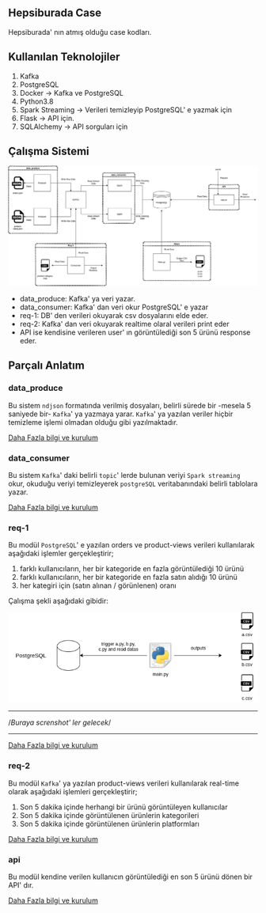 ## Hepsiburada Case

Hepsiburada' nın atmış olduğu case kodları.

## Kullanılan Teknolojiler

1. Kafka
2. PostgreSQL
3. Docker -> Kafka ve PostgreSQL
4. Python3.8
5. Spark Streaming -> Verileri temizleyip PostgreSQL' e yazmak için
6. Flask -> API için.
7. SQLAlchemy -> API sorguları için

## Çalışma Sistemi

![diagram](img/diagram.png)

* data_produce: Kafka' ya veri yazar.
* data_consumer: Kafka' dan veri okur PostgreSQL' e yazar
* req-1: DB' den verileri okuyarak csv dosyalarını elde eder.
* req-2: Kafka' dan veri okuyarak realtime olaral verileri print eder
* API ise kendisine verileren user' ın görüntülediği son 5 ürünü response eder.

## Parçalı Anlatım

### data_produce

Bu sistem `ndjson` formatında verilmiş dosyaları, belirli sürede bir -mesela 5 saniyede bir- `Kafka`' ya yazmaya yarar. `Kafka`' ya yazılan veriler hiçbir temizleme işlemi olmadan olduğu gibi yazılmaktadır. 

[Daha Fazla bilgi ve kurulum](https://github.com/cevatarmutlu/hepsiburada_case/tree/master/code/data_produce)

### data_consumer

Bu sistem `Kafka`' daki belirli `topic`' lerde bulunan veriyi `Spark streaming` okur, okuduğu veriyi temizleyerek `postgreSQL` veritabanındaki belirli tablolara yazar.

[Daha Fazla bilgi ve kurulum](https://github.com/cevatarmutlu/hepsiburada_case/tree/master/code/data_consumer)


### req-1

Bu modül `PostgreSQL`' e yazılan orders ve product-views verileri kullanılarak aşağıdaki işlemler gerçekleştirir;
1. farklı kullanıcıların, her bir kategoride en fazla görüntülediği 10 ürünü
2. farklı kullanıcıların, her bir kategoride en fazla satın alıdığı 10 ürünü
3. her kategiri için (satın alınan / görünlenen) oranı

Çalışma şekli aşağıdaki gibidir:

![req1-diagram](img/req1-diagram.png)

******************************************
/*Buraya screnshot' ler gelecek*/
******************************************

[Daha Fazla bilgi ve kurulum](https://github.com/cevatarmutlu/hepsiburada_case/tree/master/code/req1)

### req-2

Bu modül `Kafka`' ya yazılan product-views verileri kullanılarak real-time olarak aşağıdaki işlemleri gerçekleştirir;
1. Son 5 dakika içinde herhangi bir ürünü görüntüleyen kullanıcılar
2. Son 5 dakika içinde görüntülenen ürünlerin kategorileri
3. Son 5 dakika içinde görüntülenen ürünlerin platformları

[Daha Fazla bilgi ve kurulum](https://github.com/cevatarmutlu/hepsiburada_case/tree/master/code/req2)


### api

Bu modül kendine verilen kullanıcın görüntülediği en son 5 ürünü dönen bir API' dır.

[Daha Fazla bilgi ve kurulum](https://github.com/cevatarmutlu/hepsiburada_case/tree/master/code/api)